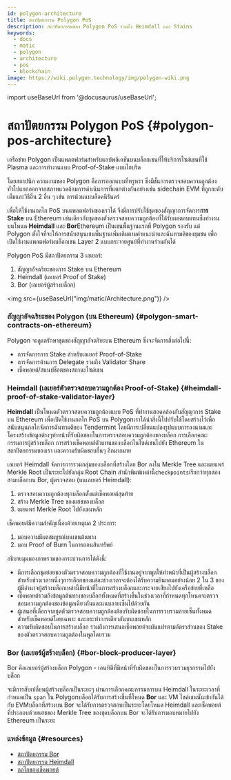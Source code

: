 ```yaml
---
id: polygon-architecture
title: สถาปัตยกรรม Polygon PoS
description: สถาปัตยกรรมของ Polygon PoS รวมถึง Heimdall และ Stains
keywords:
  - docs
  - matic
  - polygon
  - architecture
  - pos
  - blockchain
image: https://wiki.polygon.technology/img/polygon-wiki.png
---
```

import useBaseUrl from '@docusaurus/useBaseUrl';

# สถาปัตยกรรม Polygon PoS {#polygon-pos-architecture}

เครือข่าย Polygon เป็นแพลตฟอร์มสำหรับแอปพลิเคชันบนบล็อกเชนที่ให้บริการไซด์เชนที่ใช้ Plasma และการทำงานแบบ Proof-of-Stake แบบไฮบริด

โดยสถาปนิก ความงามของ Polygon คือการออกแบบที่หรูหรา ซึ่งมีชั้นการตรวจสอบความถูกต้องทั่วไปแยกออกจากสภาพแวดล้อมการดำเนินการที่แตกต่างกันอย่างเช่น sidechain EVM ที่ถูกละดับเต็มและวิธีอื่น 2 อื่น ๆ เช่น การม้วนแบบล็อคนิรันดร์

เพื่อให้ใช้งานกลไก PoS บนแพลตฟอร์มของเราได้ จึงมีการปรับใช้ชุดของสัญญาการจัดการ**การ Stake** บน Ethereum เช่นเดียวกับชุดของตัวตรวจสอบความถูกต้องที่ได้รับผลตอบแทนซึ่งทำงานบนโหนด·**Heimdall** และ·**Bor**Ethereum เป็นเชนพื้นฐานแรกที่ Polygon รองรับ แต่ Polygon ตั้งใจที่จะให้การสนับสนุนเชนพื้นฐานเพิ่มเติมตามคำแนะนำและฉันทามติของชุมชน เพื่อเปิดใช้งานแพลตฟอร์มบล็อกเชน Layer 2 แบบกระจายศูนย์ที่ทำงานร่วมกันได้

Polygon PoS มีสถาปัตยกรรม 3 เลเยอร์:

1. สัญญาอัจฉริยะของการ Stake บน Ethereum
2. Heimdall (เลเยอร์ Proof of Stake)
3. Bor (เลเยอร์ผู้สร้างบล็อก)

<img src={useBaseUrl("img/matic/Architecture.png")} />

### สัญญาอัจฉริยะของ Polygon (บน Ethereum) {#polygon-smart-contracts-on-ethereum}

Polygon จะดูแลรักษาชุดของสัญญาอัจฉริยะบน Ethereum ซึ่งจะจัดการสิ่งต่อไปนี้:

- การจัดการการ Stake สำหรับเลเยอร์ Proof-of-Stake
- การจัดการด้านการ Delegate รวมถึง Validator Share
- เช็คพอยต์/สแนปช็อตของสถานะไซด์เชน

### Heimdall (เลเยอร์ตัวตรวจสอบความถูกต้อง Proof-of-Stake) {#heimdall-proof-of-stake-validator-layer}

**Heimdall** เป็นโหนดตัวตรวจสอบความถูกต้องแบบ PoS ที่ทำงานสอดคล้องกับสัญญาการ Stake บน Ethereum เพื่อเปิดใช้งานกลไก PoS บน Polygonเราได้นำสิ่งนี้ไปปรับใช้โดยสร้างไว้เพื่อสนับสนุนกลไกจัดการฉันทามติของ Tendermint โดยมีการเปลี่ยนแปลงรูปแบบการลงนามและโครงสร้างข้อมูลต่างๆทำหน้าที่รับผิดชอบในการตรวจสอบความถูกต้องของบล็อก การเลือกคณะกรรมการผู้สร้างบล็อก การสร้างเช็คพอยต์ตัวแทนของบล็อกในไซด์เชนไปยัง Ethereum ในสถาปัตยกรรมของเรา และความรับผิดชอบอื่นๆ อีกมากมาย

เลเยอร์ Heimdall จัดการการรวมกลุ่มของบล็อกที่สร้างโดย Bor ลงใน Merkle Tree และเผยแพร่ Merkle Root เป็นระยะไปยังกลุ่ม Root Chain สำนักพิมพ์เหล่านี้`checkpoints`เรียกว่าทุกสองสามบล็อกบน Bor, ผู้ตรวจสอบ (บนเลเยอร์ Heimdall):

1. ตรวจสอบความถูกต้องทุกบล็อกตั้งแต่เช็คพอยต์สุดท้าย
2. สร้าง Merkle Tree ของแฮชของบล็อก
3. เผยแพร่ Merkle Root ไปยังเชนหลัก

เช็คพอยต์มีความสำคัญเนื่องด้วยเหตุผล 2 ประการ:

1. มอบความมีผลสมบูรณ์บนเชนต้นทาง
2. มอบ Proof of Burn ในการถอนสินทรัพย์

อธิบายมุมมองภาพรวมของกระบวนการได้ดังนี้:

- มีการเลือกชุดย่อยของตัวตรวจสอบความถูกต้องที่ใช้งานอยู่จากพูลให้ทำหน้าที่เป็นผู้สร้างบล็อกสำหรับช่วงเวลาหนึ่งๆการเลือกของแต่ละช่วงเวลาจะต้องได้รับความยินยอมอย่างน้อย 2 ใน 3 ของผู้มีอำนาจผู้สร้างบล็อกเหล่านี้มีหน้าที่ในการสร้างบล็อกและกระจายเสียงไปยังเครือข่ายที่เหลือ
- เช็คพอยต์รวมถึงข้อมูลต้นทางของบล็อกทั้งหมดที่สร้างขึ้นในช่วงเวลาที่กำหนดทุกโหนดจะตรวจสอบความถูกต้องของข้อมูลเดียวกันและแนบลายเซ็นไปด้วยกัน
- ผู้เสนอที่เลือกจากชุดตัวตรวจสอบความถูกต้องต้องรับผิดชอบในการรวบรวมลายเซ็นทั้งหมดสำหรับเช็คพอยต์โดยเฉพาะ และกระทำการเดียวกันบนเชนหลัก
- ความรับผิดชอบในการสร้างบล็อก รวมถึงการเสนอเช็คพอยต์จะผันแปรตามอัตราส่วนของ Stake ของตัวตรวจสอบความถูกต้องในพูลโดยรวม

### Bor (เลเยอร์ผู้สร้างบล็อก) {#bor-block-producer-layer}

Bor คือเลเยอร์ผู้สร้างบล็อก Polygon - เอนทิตีที่มีหน้าที่รับผิดชอบในการรวบรวมธุรกรรมไปยังบล็อก

จะมีการสับเปลี่ยนผู้สร้างบล็อกเป็นระยะๆ ผ่านการเลือกคณะกรรมการบน Heimdall ในระยะเวลาที่กำหนดเป็น `span` ใน Polygonบล็อกได้รับการสร้างขึ้นที่โหนด **Bor** และ VM ไซด์เชนนั้นเข้ากันได้กับ EVMบล็อกที่สร้างบน Bor จะได้รับการตรวจสอบเป็นระยะโดยโหนด Heimdall และเช็คพอยต์ที่ประกอบด้วยแฮชของ Merkle Tree ของชุดบล็อกบน Bor จะได้รับการมอบหมายไปยัง Ethereum เป็นระยะ

### แหล่งข้อมูล {#resources}

- [สถาปัตยกรรม Bor](https://forum.polygon.technology/t/matic-system-overview-bor/9123)
- [สถาปัตยกรรม Heimdall](https://forum.polygon.technology/t/matic-system-overview-heimdall/8323)
- [กลไกของเช็คพอยต์](https://forum.polygon.technology/t/checkpoint-mechanism-on-heimdall/7160)
